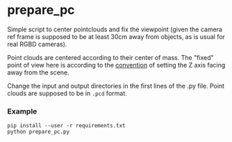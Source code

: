 # prepare_pc

Simple script to center pointclouds and fix the viewpoint (given the camera ref frame is supposed to be at least 30cm away from objects, as is usual for real RGBD cameras). 

Point clouds are centered according to their center of mass. 
The "fixed" point of view here is according to the [convention](https://www.scratchapixel.com/lessons/mathematics-physics-for-computer-graphics/lookat-function) of setting the Z axis facing away from the scene. 

Change the input and output directories in the first lines of the .py file. Point clouds are supposed to be in `.pcd` format. 

### Example

```
pip install --user -r requirements.txt
python prepare_pc.py
```
